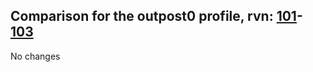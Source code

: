 ## Comparison for the outpost0 profile, rvn: [101](https://github.com/PRO100KatYT/FortniteProfileRevisions/tree/main/profiles/outpost0/101%20outpost0.json)-[103](https://github.com/PRO100KatYT/FortniteProfileRevisions/tree/main/profiles/outpost0/103%20outpost0.json)

No changes
